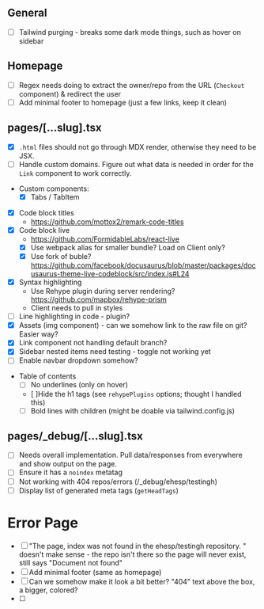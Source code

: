 ## General

- [ ] Tailwind purging - breaks some dark mode things, such as hover on sidebar

## Homepage

- [ ] Regex needs doing to extract the owner/repo from the URL (`Checkout` component) & redirect the user
- [ ] Add minimal footer to homepage (just a few links, keep it clean)

## pages/[...slug].tsx

- [x] `.html` files should not go through MDX render, otherwise they need to be JSX.
- [ ] Handle custom domains. Figure out what data is needed in order for the `Link` component to work correctly.
- Custom components:
  - [x] Tabs / TabItem
- [x] Code block titles
  - https://github.com/mottox2/remark-code-titles
- [x] Code block live
  - https://github.com/FormidableLabs/react-live
  - [x] Use webpack alias for smaller bundle? Load on Client only?
  - [x] Use fork of buble? https://github.com/facebook/docusaurus/blob/master/packages/docusaurus-theme-live-codeblock/src/index.js#L24
- [x] Syntax highlighting
  - Use Rehype plugin during server rendering? https://github.com/mapbox/rehype-prism
  - Client needs to pull in styles
- [ ] Line highlighting in code - plugin?
- [x] Assets (img component) - can we somehow link to the raw file on git? Easier way?
- [x] Link component not handling default branch?
- [x] Sidebar nested items need testing - toggle not working yet
- [ ] Enable navbar dropdown somehow?
- Table of contents
  - [ ] No underlines (only on hover)
  - [ ]Hide the h1 tags (see `rehypePlugins` options; thought I handled this)
  - [ ] Bold lines with children (might be doable via tailwind.config.js)

## pages/_debug/[...slug].tsx

- [ ] Needs overall implementation. Pull data/responses from everywhere and show output on the page.
- [ ] Ensure it has a `noindex` metatag
- [ ] Not working with 404 repos/errors (/_debug/ehesp/testingh)
- [ ] Display list of generated meta tags (`getHeadTags`)

# Error Page

- [ ] "The page, index was not found in the ehesp/testingh repository. " doesn't make sense - the repo isn't there so the page will never exist, still says "Document not found"
- [ ] Add minimal footer (same as homepage)
- [ ] Can we somehow make it look a bit better? "404" text above the box, a bigger, colored?
- [ ]
